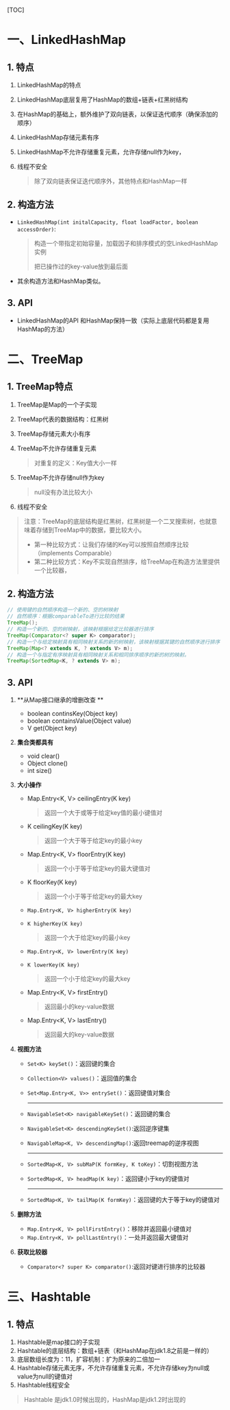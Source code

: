 [TOC]



# 一、LinkedHashMap

## 1. 特点

1. LinkedHashMap的特点

2. LinkedHashMap底层复用了HashMap的数组+链表+红黑树结构

3. 在HashMap的基础上，额外维护了双向链表，以保证迭代顺序（确保添加的顺序）

4. LinkedHashMap存储元素有序

5. LinkedHashMap不允许存储重复元素，允许存储null作为key，

6. 线程不安全

   > 除了双向链表保证迭代顺序外，其他特点和HashMap一样

## 2. 构造方法

- `LinkedHashMap(int initalCapacity, float loadFactor, boolean accessOrder)`:

  > 构造一个带指定初始容量，加载因子和排序模式的空LinkedHashMap实例
  >
  > 把已操作过的key-value放到最后面

- 其余构造方法和HashMap类似。

## 3. API

- LinkedHashMap的API 和HashMap保持一致（实际上底层代码都是复用HashMap的方法）

# 二、TreeMap

## 1. TreeMap特点

1. TreeMap是Map的一个子实现

2. TreeMap代表的数据结构：红黑树

3. TreeMap存储元素大小有序

4. TreeMap不允许存储重复元素

   > 对重复的定义：Key值大小一样

5. TreeMap不允许存储null作为key

   > null没有办法比较大小

6. 线程不安全

> 注意：TreeMap的底层结构是红黑树，红黑树是一个二叉搜索树，也就意味着存储到TreeMap中的数据，要比较大小。
>
> - 第一种比较方式：让我们存储的Key可以按照自然顺序比较（implements Comparable）
> - 第二种比较方式：Key不实现自然排序，给TreeMap在构造方法里提供一个比较器，

## 2. 构造方法

```java
// 使用键的自然顺序构造一个新的、空的树映射
// 自然顺序：根据comparableTo进行比较的结果
TreeMap();
// 构造一个新的、空的树映射，该映射根据给定比较器进行排序
TreeMap(Comparator<? super K> comparator);
// 构造一个与给定映射具有相同映射关系的新的树映射，该映射根据其键的自然顺序进行排序
TreeMap(Map<? extends K, ? extends V> m);
// 构造一个与指定有序映射具有相同映射关系和相同排序顺序的新的树的映射。
TreeMap(SortedMap<K, ? extends V> m);
```

## 3. API

1. **从Map接口继承的增删改查 ** 

   - boolean continsKey(Object key)
   - boolean containsValue(Object value)
   - V get(Object key)

2. **集合类都具有** 

   - void clear()
   - Object clone()
   - int size()

3. **大小操作** 

   - Map.Entry<K, V> ceilingEntry(K key)

     > 返回一个大于或等于给定key值的最小键值对

   - K ceilingKey(K key)

     > 返回一个大于等于给定key的最小key

   - Map.Entry<K, V> floorEntry(K key)

     > 返回一个小于等于给定key的最大键值对

   - K floorKey(K key)

     > 返回一个小于等于给定key的最大key

   - `Map.Entry<K, V> higherEntry(K key)` 

   - `K higherKey(K key)` 

     > 返回一个大于给定key的最小key

   - `Map.Entry<K, V> lowerEntry(K key)` 

   - `K lowerKey(K key)` 

     > 返回一个小于给定key的最大key

   - Map.Entry<K, V> firstEntry()

     > 返回最小的key-value数据

   - Map.Entry<K, V> lastEntry()

     > 返回最大的key-value数据

4. **视图方法** 

   - `Set<K> keySet()`：返回键的集合

   - `Collection<V> values()`：返回值的集合

   - `Set<Map.Entry<K, V>> entrySet()`：返回键值对集合

     ---

   - `NavigableSet<K> navigableKeySet()`：返回键的集合

   - `NavigableSet<K> descendingKeySet()`:返回逆序键集

   - `NavigableMap<K, V> descendingMap()`:返回treemap的逆序视图

     ---

   - `SortedMap<K, V> subMaP(K formKey, K toKey)`：切割视图方法 

   - `SortedMap<K, V> headMap(K key)`：返回键小于key的键值对

     ---

   - `SortedMap<K, V> tailMap(K formKey)`：返回键的大于等于key的键值对

5. **删除方法** 

   - `Map.Entry<K, V> pollFirstEntry()`：移除并返回最小键值对
   - `Map.Entry<K, V> pollLastEntry()`：一处并返回最大键值对

6. **获取比较器** 

   - `Comparator<? super K> comparator()`:返回对键进行排序的比较器

# 三、Hashtable

## 1. 特点

1. Hashtable是map接口的子实现
2. Hashtable的底层结构：数组+链表（和HashMap在jdk1.8之前是一样的）
3. 底层数组长度为：11，扩容机制：扩为原来的二倍加一
4. Hashtable存储元素无序，不允许存储重复元素，不允许存储key为null或value为null的键值对
5. Hashtable线程安全

> Hashtable 是jdk1.0时候出现的，HashMap是jdk1.2时出现的

